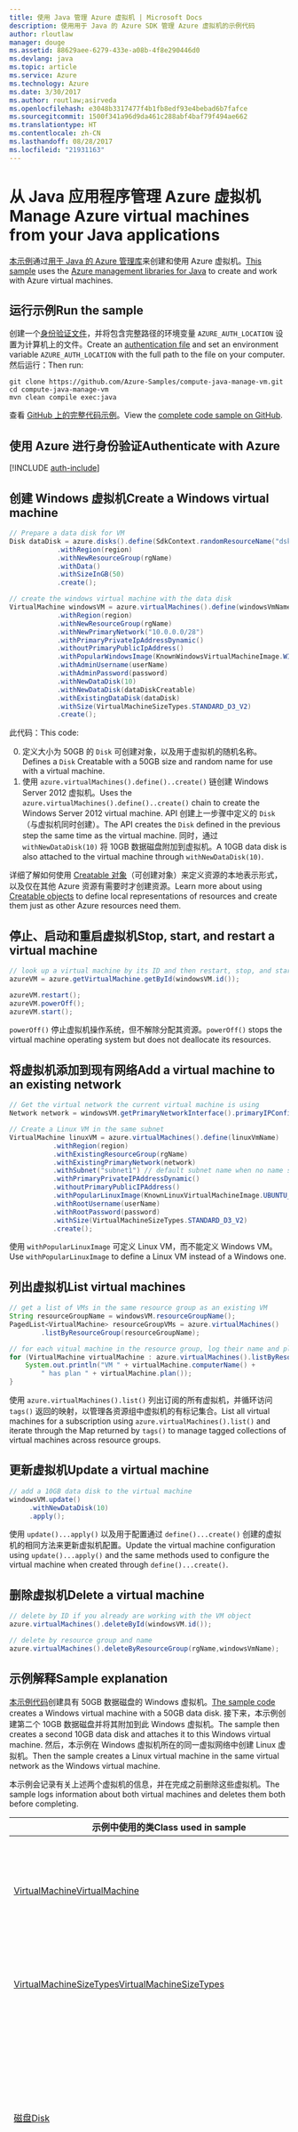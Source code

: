 ```yaml
---
title: 使用 Java 管理 Azure 虚拟机 | Microsoft Docs
description: 使用用于 Java 的 Azure SDK 管理 Azure 虚拟机的示例代码
author: rloutlaw
manager: douge
ms.assetid: 88629aee-6279-433e-a08b-4f8e290446d0
ms.devlang: java
ms.topic: article
ms.service: Azure
ms.technology: Azure
ms.date: 3/30/2017
ms.author: routlaw;asirveda
ms.openlocfilehash: e3048b3317477f4b1fb8edf93e4bebad6b7fafce
ms.sourcegitcommit: 1500f341a96d9da461c288abf4baf79f494ae662
ms.translationtype: HT
ms.contentlocale: zh-CN
ms.lasthandoff: 08/28/2017
ms.locfileid: "21931163"
---
```

# <a name="manage-azure-virtual-machines-from-your-java-applications"></a><span data-ttu-id="1d49e-103">从 Java 应用程序管理 Azure 虚拟机</span><span class="sxs-lookup"><span data-stu-id="1d49e-103">Manage Azure virtual machines from your Java applications</span></span>

<span data-ttu-id="1d49e-104">[本示例](https://github.com/Azure-Samples/compute-java-manage-vm/)通过[用于 Java 的 Azure 管理库](https://github.com/Azure/azure-sdk-for-java)来创建和使用 Azure 虚拟机。</span><span class="sxs-lookup"><span data-stu-id="1d49e-104">[This sample](https://github.com/Azure-Samples/compute-java-manage-vm/) uses the [Azure management libraries for Java](https://github.com/Azure/azure-sdk-for-java) to create and work with Azure virtual machines.</span></span>

## <a name="run-the-sample"></a><span data-ttu-id="1d49e-105">运行示例</span><span class="sxs-lookup"><span data-stu-id="1d49e-105">Run the sample</span></span>

<span data-ttu-id="1d49e-106">创建一个[身份验证文件](https://github.com/Azure/azure-sdk-for-java/blob/master/AUTH.md)，并将包含完整路径的环境变量 `AZURE_AUTH_LOCATION` 设置为计算机上的文件。</span><span class="sxs-lookup"><span data-stu-id="1d49e-106">Create an [authentication file](https://github.com/Azure/azure-sdk-for-java/blob/master/AUTH.md) and set an environment variable `AZURE_AUTH_LOCATION` with the full path to the file on your computer.</span></span> <span data-ttu-id="1d49e-107">然后运行：</span><span class="sxs-lookup"><span data-stu-id="1d49e-107">Then run:</span></span>

```
git clone https://github.com/Azure-Samples/compute-java-manage-vm.git
cd compute-java-manage-vm
mvn clean compile exec:java
```

<span data-ttu-id="1d49e-108">查看 [GitHub 上的完整代码示例](https://github.com/Azure-Samples/compute-java-manage-vm/blob/master/src/main/java/com/microsoft/azure/management/compute/samples/ManageVirtualMachine.java)。</span><span class="sxs-lookup"><span data-stu-id="1d49e-108">View the [complete code sample on GitHub](https://github.com/Azure-Samples/compute-java-manage-vm/blob/master/src/main/java/com/microsoft/azure/management/compute/samples/ManageVirtualMachine.java).</span></span>

## <a name="authenticate-with-azure"></a><span data-ttu-id="1d49e-109">使用 Azure 进行身份验证</span><span class="sxs-lookup"><span data-stu-id="1d49e-109">Authenticate with Azure</span></span>

[!INCLUDE [auth-include](includes/java-auth-include.md)]

## <a name="create-a-windows-virtual-machine"></a><span data-ttu-id="1d49e-110">创建 Windows 虚拟机</span><span class="sxs-lookup"><span data-stu-id="1d49e-110">Create a Windows virtual machine</span></span>

```java
// Prepare a data disk for VM
Disk dataDisk = azure.disks().define(SdkContext.randomResourceName("dsk", 30))
            .withRegion(region)
            .withNewResourceGroup(rgName)
            .withData()
            .withSizeInGB(50)
            .create();

// create the windows virtual machine with the data disk            
VirtualMachine windowsVM = azure.virtualMachines().define(windowsVmName)
            .withRegion(region)
            .withNewResourceGroup(rgName)
            .withNewPrimaryNetwork("10.0.0.0/28")
            .withPrimaryPrivateIpAddressDynamic()
            .withoutPrimaryPublicIpAddress()
            .withPopularWindowsImage(KnownWindowsVirtualMachineImage.WINDOWS_SERVER_2012_R2_DATACENTER)
            .withAdminUsername(userName)
            .withAdminPassword(password)
            .withNewDataDisk(10)
            .withNewDataDisk(dataDiskCreatable)
            .withExistingDataDisk(dataDisk)
            .withSize(VirtualMachineSizeTypes.STANDARD_D3_V2)
            .create();
```

<span data-ttu-id="1d49e-111">此代码：</span><span class="sxs-lookup"><span data-stu-id="1d49e-111">This code:</span></span>   

0. <span data-ttu-id="1d49e-112">定义大小为 50GB 的 `Disk` 可创建对象，以及用于虚拟机的随机名称。</span><span class="sxs-lookup"><span data-stu-id="1d49e-112">Defines a `Disk` Creatable with a 50GB size and random name for use with a virtual machine.</span></span>
0. <span data-ttu-id="1d49e-113">使用 `azure.virtualMachines().define()..create()` 链创建 Windows Server 2012 虚拟机。</span><span class="sxs-lookup"><span data-stu-id="1d49e-113">Uses the `azure.virtualMachines().define()..create()` chain to create the Windows Server 2012 virtual machine.</span></span> <span data-ttu-id="1d49e-114">API 创建上一步骤中定义的 `Disk`（与虚拟机同时创建）。</span><span class="sxs-lookup"><span data-stu-id="1d49e-114">The API creates the `Disk` defined in the previous step the same time as the virtual machine.</span></span> <span data-ttu-id="1d49e-115">同时，通过 `withNewDataDisk(10)` 将 10GB 数据磁盘附加到虚拟机。</span><span class="sxs-lookup"><span data-stu-id="1d49e-115">A 10GB data disk is also attached to the virtual machine through `withNewDataDisk(10)`.</span></span>

<span data-ttu-id="1d49e-116">详细了解如何使用 [Creatable<T> 对象](java-sdk-azure-concepts.md#Creatables)（可创建对象）来定义资源的本地表示形式，以及仅在其他 Azure 资源有需要时才创建资源。</span><span class="sxs-lookup"><span data-stu-id="1d49e-116">Learn more about using [Creatable<T> objects](java-sdk-azure-concepts.md#Creatables) to define local representations of resources and create them just as other Azure resources need them.</span></span>

## <a name="stop-start-and-restart-a-virtual-machine"></a><span data-ttu-id="1d49e-117">停止、启动和重启虚拟机</span><span class="sxs-lookup"><span data-stu-id="1d49e-117">Stop, start, and restart a virtual machine</span></span>

```java
// look up a virtual machine by its ID and then restart, stop, and start it
azureVM = azure.getVirtualMachine.getById(windowsVM.id());

azureVM.restart();
azureVM.powerOff();
azureVM.start();
```

<span data-ttu-id="1d49e-118">`powerOff()` 停止虚拟机操作系统，但不解除分配其资源。</span><span class="sxs-lookup"><span data-stu-id="1d49e-118">`powerOff()` stops the virtual machine operating system but does not deallocate its resources.</span></span>

## <a name="add-a-virtual-machine-to-an-existing-network"></a><span data-ttu-id="1d49e-119">将虚拟机添加到现有网络</span><span class="sxs-lookup"><span data-stu-id="1d49e-119">Add a virtual machine to an existing network</span></span>

```java
// Get the virtual network the current virtual machine is using
Network network = windowsVM.getPrimaryNetworkInterface().primaryIPConfiguration().getNetwork();

// Create a Linux VM in the same subnet
VirtualMachine linuxVM = azure.virtualMachines().define(linuxVmName)
           .withRegion(region)
           .withExistingResourceGroup(rgName)
           .withExistingPrimaryNetwork(network)
           .withSubnet("subnet1") // default subnet name when no name specified at creation
           .withPrimaryPrivateIPAddressDynamic()
           .withoutPrimaryPublicIPAddress()
           .withPopularLinuxImage(KnownLinuxVirtualMachineImage.UBUNTU_SERVER_16_04_LTS)
           .withRootUsername(userName)
           .withRootPassword(password)
           .withSize(VirtualMachineSizeTypes.STANDARD_D3_V2)
           .create();
```

<span data-ttu-id="1d49e-120">使用 `withPopularLinuxImage` 可定义 Linux VM，而不能定义 Windows VM。</span><span class="sxs-lookup"><span data-stu-id="1d49e-120">Use `withPopularLinuxImage` to define a Linux VM instead of a Windows one.</span></span>


## <a name="list-virtual-machines"></a><span data-ttu-id="1d49e-121">列出虚拟机</span><span class="sxs-lookup"><span data-stu-id="1d49e-121">List virtual machines</span></span>

```java
// get a list of VMs in the same resource group as an existing VM
String resourceGroupName = windowsVM.resourceGroupName();
PagedList<VirtualMachine> resourceGroupVMs = azure.virtualMachines()
        .listByResourceGroup(resourceGroupName); 

// for each vitual machine in the resource group, log their name and plan
for (VirtualMachine virtualMachine : azure.virtualMachines().listByResourceGroup(resourceGroupName)) {
    System.out.println("VM " + virtualMachine.computerName() + 
        " has plan " + virtualMachine.plan());
}
```

<span data-ttu-id="1d49e-122">使用 `azure.virtualMachines().list()` 列出订阅的所有虚拟机，并循环访问 `tags()` 返回的映射，以管理各资源组中虚拟机的有标记集合。</span><span class="sxs-lookup"><span data-stu-id="1d49e-122">List all virtual machines for a subscription using `azure.virtualMachines().list()` and iterate through the Map returned by `tags()` to manage tagged collections of virtual machines across resource groups.</span></span>

## <a name="update-a-virtual-machine"></a><span data-ttu-id="1d49e-123">更新虚拟机</span><span class="sxs-lookup"><span data-stu-id="1d49e-123">Update a virtual machine</span></span>

```java
// add a 10GB data disk to the virtual machine
windowsVM.update()
     .withNewDataDisk(10)
     .apply();
```

<span data-ttu-id="1d49e-124">使用 `update()...apply()` 以及用于配置通过 `define()...create()` 创建的虚拟机的相同方法来更新虚拟机配置。</span><span class="sxs-lookup"><span data-stu-id="1d49e-124">Update the virtual machine configuration using `update()...apply()` and the same methods used to configure the virtual machine when created through `define()...create()`.</span></span>

## <a name="delete-a-virtual-machine"></a><span data-ttu-id="1d49e-125">删除虚拟机</span><span class="sxs-lookup"><span data-stu-id="1d49e-125">Delete a virtual machine</span></span>

```java
// delete by ID if you already are working with the VM object
azure.virtualMachines().deleteById(windowsVM.id());

// delete by resource group and name
azure.virtualMachines().deleteByResourceGroup(rgName,windowsVmName);
```

## <a name="sample-explanation"></a><span data-ttu-id="1d49e-126">示例解释</span><span class="sxs-lookup"><span data-stu-id="1d49e-126">Sample explanation</span></span>

<span data-ttu-id="1d49e-127">[本示例代码](https://github.com/Azure-Samples/compute-java-manage-vm/blob/master/src/main/java/com/microsoft/azure/management/compute/samples/ManageVirtualMachine.java)创建具有 50GB 数据磁盘的 Windows 虚拟机。</span><span class="sxs-lookup"><span data-stu-id="1d49e-127">[The sample code](https://github.com/Azure-Samples/compute-java-manage-vm/blob/master/src/main/java/com/microsoft/azure/management/compute/samples/ManageVirtualMachine.java) creates a Windows virtual machine with a 50GB data disk.</span></span> <span data-ttu-id="1d49e-128">接下来，本示例创建第二个 10GB 数据磁盘并将其附加到此 Windows 虚拟机。</span><span class="sxs-lookup"><span data-stu-id="1d49e-128">The sample then creates a second 10GB data disk and attaches it to this Windows virtual machine.</span></span>
<span data-ttu-id="1d49e-129">然后，本示例在 Windows 虚拟机所在的同一虚拟网络中创建 Linux 虚拟机。</span><span class="sxs-lookup"><span data-stu-id="1d49e-129">Then the sample creates a Linux virtual machine in the same virtual network as the Windows virtual machine.</span></span>

<span data-ttu-id="1d49e-130">本示例会记录有关上述两个虚拟机的信息，并在完成之前删除这些虚拟机。</span><span class="sxs-lookup"><span data-stu-id="1d49e-130">The sample logs information about both virtual machines and deletes them both before completing.</span></span>

| <span data-ttu-id="1d49e-131">示例中使用的类</span><span class="sxs-lookup"><span data-stu-id="1d49e-131">Class used in sample</span></span> | <span data-ttu-id="1d49e-132">说明</span><span class="sxs-lookup"><span data-stu-id="1d49e-132">Notes</span></span>
|-------|-------|
| [<span data-ttu-id="1d49e-133">VirtualMachine</span><span class="sxs-lookup"><span data-stu-id="1d49e-133">VirtualMachine</span></span>](https://docs.microsoft.com/java/api/com.microsoft.azure.management.compute._virtual_machine) | <span data-ttu-id="1d49e-134">查询属性并管理虚拟机的状态。</span><span class="sxs-lookup"><span data-stu-id="1d49e-134">Query properties and manage state of virtual machines.</span></span> <span data-ttu-id="1d49e-135">在使用 `azure.virtualMachines().list()` 返回的，或者按名称或 ID 执行 `azure.virtualMachines().getByResourceGroup()` 后返回的列表表单中检索</span><span class="sxs-lookup"><span data-stu-id="1d49e-135">Retrieved in list form  with`azure.virtualMachines().list()` or by name or ID `azure.virtualMachines().getByResourceGroup()`</span></span>
| [<span data-ttu-id="1d49e-136">VirtualMachineSizeTypes</span><span class="sxs-lookup"><span data-stu-id="1d49e-136">VirtualMachineSizeTypes</span></span>](https://docs.microsoft.com/java/api/com.microsoft.azure.management.compute._virtual_machine_size_types) | <span data-ttu-id="1d49e-137">包含映射到[虚拟机大小选项](https://azure.microsoft.com/pricing/details/virtual-machines/linux/)的静态值的类，`withSize()` 方法使用它来定义分配给 VM 的资源。</span><span class="sxs-lookup"><span data-stu-id="1d49e-137">Class with static values that map to [virtual machine size options](https://azure.microsoft.com/pricing/details/virtual-machines/linux/), used by the `withSize()` method to define the resources allocated to the VM.</span></span>
| [<span data-ttu-id="1d49e-138">磁盘</span><span class="sxs-lookup"><span data-stu-id="1d49e-138">Disk</span></span>](https://docs.microsoft.com/java/api/com.microsoft.azure.management.compute._disk) | <span data-ttu-id="1d49e-139">定义磁盘时，使用 `withData()` 创建一个用于存储数据的磁盘，或使用相应的 `withLinux` 或 `withWindows` 方法创建用于存储操作系统映像的磁盘。</span><span class="sxs-lookup"><span data-stu-id="1d49e-139">Create a disk to store data using `withData()` or operating system image using the appropriate `withLinux` or `withWindows` method when defining the disk.</span></span> <span data-ttu-id="1d49e-140">在创建时（`using withNewDataDisk` 或 `withExistingDataDisk`）或者在 VirtualMachine 对象上通过 `update()..apply()` 进行创建后将磁盘添加到虚拟机。</span><span class="sxs-lookup"><span data-stu-id="1d49e-140">Attach disks to virtual machines either at the time of creation (`using withNewDataDisk` or `withExistingDataDisk`) or after creation by `update()..apply()` on the VirtualMachine object.</span></span>
| [<span data-ttu-id="1d49e-141">DiskSkuTypes</span><span class="sxs-lookup"><span data-stu-id="1d49e-141">DiskSkuTypes</span></span>](https://docs.microsoft.com/java/api/com.microsoft.azure.management.compute._disk_sku_types) | <span data-ttu-id="1d49e-142">包含静态值的类，用于定义采用标准或[高级](https://docs.microsoft.com/azure/storage/storage-premium-storage)存储计划的磁盘。</span><span class="sxs-lookup"><span data-stu-id="1d49e-142">Class with static values to define a disk with a standard or [premium](https://docs.microsoft.com/azure/storage/storage-premium-storage) storage plan.</span></span>
| [<span data-ttu-id="1d49e-143">KnownLinuxVirtualMachineImage</span><span class="sxs-lookup"><span data-stu-id="1d49e-143">KnownLinuxVirtualMachineImage</span></span>](https://docs.microsoft.com/java/api/com.microsoft.azure.management.compute._known_linux_virtual_machine_image) | <span data-ttu-id="1d49e-144">包含一组 Linux 虚拟机选项的类，在定义虚拟机时与 `withPopularLinuxImage()` 方法结合使用。</span><span class="sxs-lookup"><span data-stu-id="1d49e-144">Class with a set of Linux virtual machine options for use with the `withPopularLinuxImage()` method when defining a virtual machine.</span></span>
| [<span data-ttu-id="1d49e-145">KnownWindowsVirtualMachineImage</span><span class="sxs-lookup"><span data-stu-id="1d49e-145">KnownWindowsVirtualMachineImage</span></span>](https://docs.microsoft.com/java/api/com.microsoft.azure.management.compute._known_windows_virtual_machine_image) | <span data-ttu-id="1d49e-146">包含一组 Windows 虚拟机映像选项的类，在定义虚拟机时与 `withPopularWindowsImage()` 方法结合使用。</span><span class="sxs-lookup"><span data-stu-id="1d49e-146">Class with a set of Windows virtual machine image options for use with the `withPopularWindowsImage()` method when defining a virtual machine.</span></span>

## <a name="next-steps"></a><span data-ttu-id="1d49e-147">后续步骤</span><span class="sxs-lookup"><span data-stu-id="1d49e-147">Next steps</span></span>

[!INCLUDE [next-steps](includes/java-next-steps.md)]